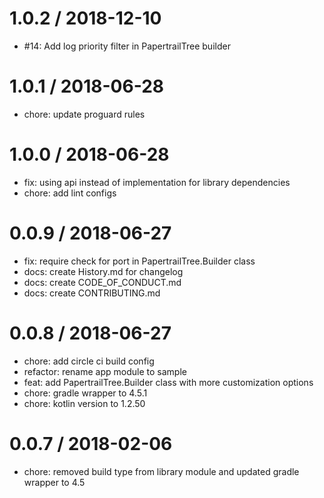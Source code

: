 
1.0.2 / 2018-12-10
==================

  * #14: Add log priority filter in PapertrailTree builder

1.0.1 / 2018-06-28
==================

  * chore: update proguard rules

1.0.0 / 2018-06-28
==================

  * fix: using api instead of implementation for library dependencies
  * chore: add lint configs

0.0.9 / 2018-06-27
==================

  * fix: require check for port in PapertrailTree.Builder class
  * docs: create History.md for changelog
  * docs: create CODE_OF_CONDUCT.md
  * docs: create CONTRIBUTING.md

0.0.8 / 2018-06-27
==================

  * chore: add circle ci build config
  * refactor: rename app module to sample
  * feat: add PapertrailTree.Builder class with more customization options
  * chore: gradle wrapper to 4.5.1
  * chore: kotlin version to 1.2.50

0.0.7 / 2018-02-06
==================

  * chore: removed build type from library module and updated gradle wrapper to 4.5
